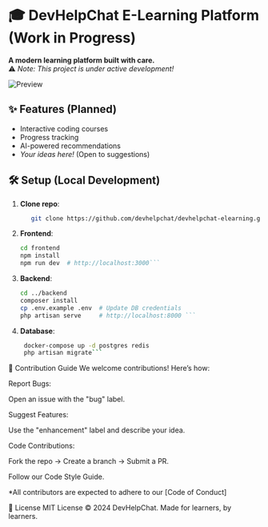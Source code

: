 # 🎓 DevHelpChat E-Learning Platform (Work in Progress)

**A modern learning platform built with care.**  
⚠️ *Note: This project is under active development!*

![Preview](https://placehold.co/1200x600?text=DevHelpChat+Preview+Coming+Soon)

## ✨ Features (Planned)
- Interactive coding courses
- Progress tracking
- AI-powered recommendations
- *Your ideas here!* (Open to suggestions)

## 🛠 Setup (Local Development)
1. **Clone repo**:
   ```bash
      git clone https://github.com/devhelpchat/devhelpchat-elearning.git```

2. **Frontend**:
	```bash
    cd frontend  
    npm install  
    npm run dev  # http://localhost:3000```  

3. **Backend**:
	```bash
    cd ../backend  
    composer install  
    cp .env.example .env  # Update DB credentials  
    php artisan serve     # http://localhost:8000 ``` 

4. **Database**:
	```bash
 	 docker-compose up -d postgres redis  
     php artisan migrate```    


🌱 Contribution Guide
We welcome contributions! Here’s how:

Report Bugs:

Open an issue with the "bug" label.

Suggest Features:

Use the "enhancement" label and describe your idea.

Code Contributions:

Fork the repo → Create a branch → Submit a PR.

Follow our Code Style Guide.

*All contributors are expected to adhere to our [Code of Conduct]

📜 License
MIT License © 2024 DevHelpChat.
Made for learners, by learners.



































    







































